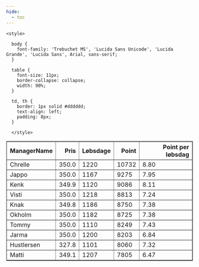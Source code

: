 ```yaml
---
hide:
  - toc
---
```


<!doctype html>
<html lang="en">
  <head>
    <meta charset="UTF-8" />
    <meta name="viewport" content="width=device-width, initial-scale=1.0" />
    <title> C Y K E L V E N N E R </title>

    <style>

      body {
        font-family: 'Trebuchet MS', 'Lucida Sans Unicode', 'Lucida Grande', 'Lucida Sans', Arial, sans-serif;
      }

      table {
        font-size: 11px;
        border-collapse: collapse;
        width: 90%;
      }
      
      td, th {
        border: 1px solid #dddddd;
        text-align: left;
        padding: 8px;
      }
      
      </style>
  </head>
  <body>
  <table border="1" class="dataframe" id="filterabletable">
  <thead>
    <tr style="text-align: right;">
      <th>ManagerName</th>
      <th>Pris</th>
      <th>Løbsdage</th>
      <th>Point</th>
      <th>Point per løbsdag</th>
    </tr>
  </thead>
  <tbody>
    <tr>
      <td>Chrelle</td>
      <td>350.0</td>
      <td>1220</td>
      <td>10732</td>
      <td>8.80</td>
    </tr>
    <tr>
      <td>Jappo</td>
      <td>350.0</td>
      <td>1167</td>
      <td>9275</td>
      <td>7.95</td>
    </tr>
    <tr>
      <td>Kenk</td>
      <td>349.9</td>
      <td>1120</td>
      <td>9086</td>
      <td>8.11</td>
    </tr>
    <tr>
      <td>Visti</td>
      <td>350.0</td>
      <td>1218</td>
      <td>8813</td>
      <td>7.24</td>
    </tr>
    <tr>
      <td>Knak</td>
      <td>349.8</td>
      <td>1186</td>
      <td>8750</td>
      <td>7.38</td>
    </tr>
    <tr>
      <td>Okholm</td>
      <td>350.0</td>
      <td>1182</td>
      <td>8725</td>
      <td>7.38</td>
    </tr>
    <tr>
      <td>Tommy</td>
      <td>350.0</td>
      <td>1110</td>
      <td>8249</td>
      <td>7.43</td>
    </tr>
    <tr>
      <td>Jarma</td>
      <td>350.0</td>
      <td>1200</td>
      <td>8203</td>
      <td>6.84</td>
    </tr>
    <tr>
      <td>Hustlersen</td>
      <td>327.8</td>
      <td>1101</td>
      <td>8060</td>
      <td>7.32</td>
    </tr>
    <tr>
      <td>Matti</td>
      <td>349.1</td>
      <td>1207</td>
      <td>7805</td>
      <td>6.47</td>
    </tr>
  </tbody>
</table>
<script src="../js/tablefilter/tablefilter.js"></script>

  <script data-config>
    var tfConfig = {
      base_path: '../js/tablefilter/',
      alternate_rows: true,
      btn_reset: {
          text: 'Nulstil'
      },
      auto_filter: {
        delay: 1100 //milliseconds
      },
 
      loader: true,
      no_results_message: true,  

      // columns data types
      col_types: [
          'string',
          { type: 'formatted-number', decimal: '.', thousands: ',' },
          'number',
          'number',
          { type: 'formatted-number', decimal: '.', thousands: ',' },
      ],

      // Sort extension: in this example the column data types are provided by the
      // 'col_types' property. The sort extension also has a 'types' property
      // defining the columns data type for column sorting. If the 'types'
      // property is not defined, the sorting extension will fallback to
      // the 'col_types' definitions.
      extensions: [{ name: 'sort' }]
  };

  var tf = new TableFilter('filterabletable', tfConfig);
  tf.init();
</script>
    
  </body>
</html>